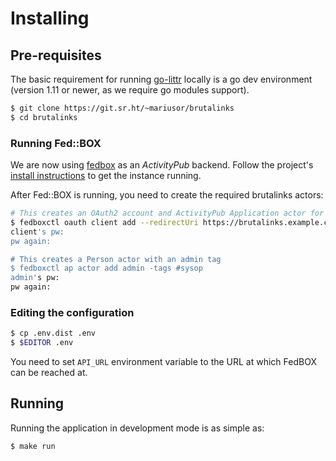 # Installing

## Pre-requisites

The basic requirement for running [go-littr](https://github.com/mariusor/go-littr) locally is a
go dev environment (version 1.11 or newer, as we require go modules support).

```sh
$ git clone https://git.sr.ht/~mariusor/brutalinks
$ cd brutalinks
```

### Running Fed::BOX

We are now using [fedbox](https://github.com/go-ap/fedbox) as an *ActivityPub* backend.
Follow the project's [install instructions]((https://github.com/go-ap/fedbox/blob/master/doc/INSTALL.md)) to get the instance running.

After Fed::BOX is running, you need to create the required brutalinks actors:

```sh
# This creates an OAuth2 account and ActivityPub Application actor for Brutalinks.
$ fedboxctl oauth client add --redirectUri https://brutalinks.example.com/callback
client's pw:
pw again:

# This creates a Person actor with an admin tag
$ fedboxctl ap actor add admin -tags #sysop
admin's pw:
pw again:

```

### Editing the configuration

```sh
$ cp .env.dist .env
$ $EDITOR .env
```

You need to set `API_URL` environment variable to the URL at which FedBOX can be reached at.

## Running

Running the application in development mode is as simple as:

```sh
$ make run
```
